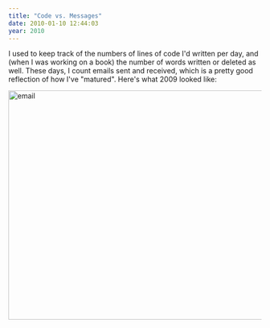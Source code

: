 ```yaml
---
title: "Code vs. Messages"
date: 2010-01-10 12:44:03
year: 2010
---
```

I used to keep track of the numbers of lines of code I'd written per day, and (when I was working on a book) the number of words written or deleted as well. These days, I count emails sent and received, which is a pretty good reflection of how I've "matured". Here's what 2009 looked like:

<img title="email" src="{{'/files/2010/01/email.png' | relative_url}}" alt="email" width="680" height="455" />
